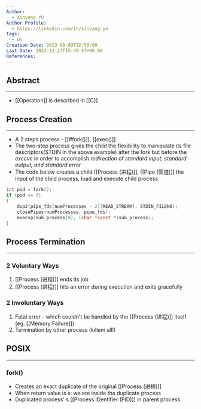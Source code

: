 ```yaml
---
Author:
  - Xinyang YU
Author Profile:
  - https://linkedin.com/in/xinyang-yu
tags:
  - OS
Creation Date: 2023-08-09T22:50:00
Last Date: 2023-12-27T15:49:57+08:00
References: 
---
```

## Abstract
---
- [[Operation]] is described in [[C]]



## Process Creation
---
- A 2 steps process - [[#fork()]], [[exec()]]
- The two-step process gives the child the flexibility to manipulate its file descriptors(STDIN in the above example) after the fork but before the _execve_ in order to accomplish *redirection* of *standard input, standard output, and standard error*
- The code below creates a child [[Process (进程)]], [[Pipe (管道)]] the input of the child process, load and execute child process
```c
int pid = fork();
if (pid == 0)
{
	dup2(pipe_fds[numProcesses - 2][READ_STREAM], STDIN_FILENO);
	closePipes(numProcesses, pipe_fds);
	execvp(sub_process[0], (char *const *)sub_process);
}
```


## Process Termination 
---
### 2 Voluntary Ways
1. [[Process (进程)]] ends its job
2. [[Process (进程)]] hits an error during execution and exits gracefully

### 2 Involuntary Ways
1. Fatal error - which couldn't be handled by the [[Process (进程)]] itself (eg. [[Memory Failure]])
2. Termination by other process (killem all!)


## POSIX 
---
### fork()
- Creates an exact duplicate of the original [[Process (进程)]]
- When return value is `0`: we are inside the duplicate process
- Duplicated process' s [[Process IDentifier (PID)]] in parent process